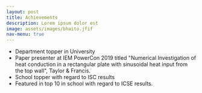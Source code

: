 ```yaml
---
layout: post
title: Achievements
description: Lorem ipsum dolor est
image: assets/images/bhaito.jfif
nav-menu: true
---
```


* Department topper in University
* Paper presenter at IEM PowerCon 2019 titled "Numerical Investigation of heat conduction in a rectangular plate with sinusoidal heat input from the top wall", Taylor & Francis.
* School topper with regard to ISC results
* Featured in top 10 in school with regard to ICSE results.
